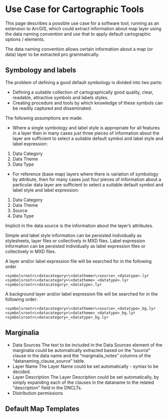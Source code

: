 # Use Case for Cartographic Tools

This page describes a possible use case for a software tool, running as an extension to ArcGIS, which could extract information about map layer using the data naming convention and use that to apply default cartographic options / elements.

The data naming convention allows certain information about a map (or data) layer to be extracted pro grammatically.

## Symbology and labels ##

The problem of defining a good default symbology is divided into two parts:
  * Defining a suitable collection of cartographically good quality, clear, readable, attractive symbols and labels styles.
  * Creating procedure and tools by which knowledge of these symbols can be readily captured and disseminated.

The following assumptions are made:
  * Where a single symbology and label style is appropriate for all features in a layer then in many cases just three pieces of information about the layer are sufficient to select a suitable default symbol and label style and label expression:
  1. Data Category
  1. Data Theme
  1. Data Type
  * For reference (base map) layers where there is variation of symbology by attribute, then for many cases just four pieces of information about a particular data layer are sufficient to select a suitable default symbol and label style and label expression:
  1. Data Category
  1. Data Theme
  1. Source
  1. Data Type

Implicit in the data source is the information about the layer’s attributes.

Simple and label style information can be persisted individually as stylesheets, layer files or collectively in MXD files. Label expression information can be persisted individually as label expression files or collectively in MXD files.



A layer and/or label expression file will be searched for in the following order
```
<symbolsroot>\<datacategory>\<datatheme>\<source>_<datatype>.lyr
<symbolsroot>\<datacategory>\<datatheme>_<datatype>.lyr
<symbolsroot>\<datacategory>_<datatype>.lyr
```
A background layer and/or label expression file will be searched for in the following order:
```
<symbolsroot>\<datacategory>\<datatheme>\<source>_<datatype>_bg.lyr
<symbolsroot>\<datacategory>\<datatheme>_<datatype>_bg.lyr
<symbolsroot>\<datacategory>_<datatype>_bg.lyr
```




## Marginalia ##
  * Data Sources
The text to be included in the Data Sources element of the marginalia could be automatically extracted based on the “source” clause in the data name and the “marginalia\_notes” columns of the “datanaming\_clause\_source” table.
  * Layer Name
The Layer Name could be set automatically - syntax to be decided.
  * Layer Description
The Layer Description could be set automatically, by simply expanding each of the clauses in the dataname to the related "description" field in the DNCLTs.
  * Distribution permissions



## Default Map Templates ##